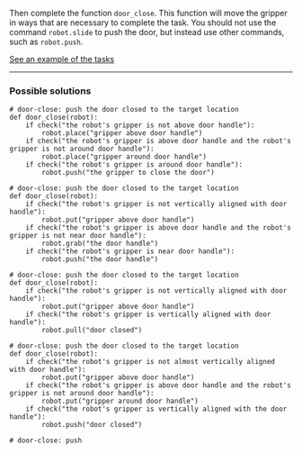 

Then complete the function `door_close`. This function will move the gripper in ways that are necessary to complete the task.
You should not use the command `robot.slide` to push the door, but instead use other commands, such as `robot.push`.



[See an example of the tasks](https://storage.googleapis.com/robot-learning/public/tasks.html)

---

### Possible solutions
```
# door-close: push the door closed to the target location
def door_close(robot):
    if check("the robot's gripper is not above door handle"):
        robot.place("gripper above door handle")
    if check("the robot's gripper is above door handle and the robot's gripper is not around door handle"):
        robot.place("gripper around door handle")
    if check("the robot's gripper is around door handle"):
        robot.push("the gripper to close the door")
```

```
# door-close: push the door closed to the target location
def door_close(robot):
    if check("the robot's gripper is not vertically aligned with door handle"):
        robot.put("gripper above door handle")
    if check("the robot's gripper is above door handle and the robot's gripper is not near door handle"):
        robot.grab("the door handle")
    if check("the robot's gripper is near door handle"):
        robot.push("the door handle")
```

```
# door-close: push the door closed to the target location
def door_close(robot):
    if check("the robot's gripper is not vertically aligned with door handle"):
        robot.put("gripper above door handle")
    if check("the robot's gripper is vertically aligned with door handle"):
        robot.pull("door closed")
```

```
# door-close: push the door closed to the target location
def door_close(robot):
    if check("the robot's gripper is not almost vertically aligned with door handle"):
        robot.put("gripper above door handle")
    if check("the robot's gripper is above door handle and the robot's gripper is not around door handle"):
        robot.put("gripper around door handle")
    if check("the robot's gripper is vertically aligned with the door handle"):
        robot.push("door closed")
```

```
# door-close: push
